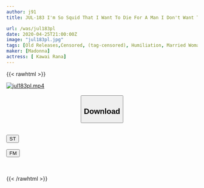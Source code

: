 ```yaml
---
author: j91
title: JUL-183 I'm So Squid That I Want To Die For A Man I Don't Want To Embrace ...

url: /was/jul183pl
date: 2020-04-25T21:00:00Z
image: "jul183pl.jpg"
tags: [Old Releases,Censored, (tag-censored), Humiliation, Married Woman, Mature Woman, Slender]
maker: [Madonna]
actress: [ Kawai Rana]
---
```



{{< rawhtml >}}

<div class="video" data-videoid="a4D6ly2LJoHbea">
    <a href="javascript:;">
        <img src="/was/jul183pl/jul183pl.jpg" width="WIDTH" height="HEIGHT" alt="jul183pl.mp4" loading="lazy">
    </a>
</div>

<script type="text/javascript" src="https://j91.asia/asset/on-demand-st.js"></script>

<br>
  <link rel="stylesheet" href="https://j91.asia/asset/bs5.css">
  
  <center>
  <button class="btn btn-primary" type="button" data-bs-toggle="collapse" data-bs-target=".multi-collapse" aria-expanded="false" aria-controls="multiCollapseExample1 multiCollapseExample2"><h2>Download</h2></button></center>
</p>
<div class="row">
  <div class="col">
    <div class="collapse multi-collapse" id="multiCollapseExample1">
      <div class="card card-body">
	      	      <br>
<div class="buttons">  
<a href="https://streamtape.to/v/a4D6ly2LJoHbea" target="_blank"><button class="btn-hover color-3"><i class="fa fa-download"></i> ST</button></a></div>
    </div>
  </div>
</div>
  <div class="col">
    <div class="collapse multi-collapse" id="multiCollapseExample2">
      <div class="card card-body">
	      <br>
<div class="buttons">
    <a href="https://filemoon.sx/d/ptnxnjecmjg1" target="_blank"><button class="btn-hover color-8"><i class="fa fa-download"></i> FM</button></a></div>
<br><br>
      </div>
    </div>
  </div>
</div>

{{< /rawhtml >}}